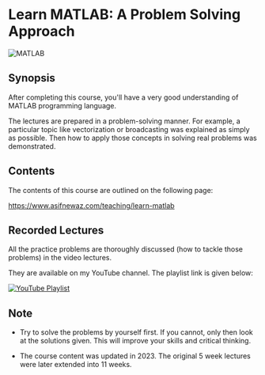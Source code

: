 
# Learn MATLAB: A Problem Solving Approach



![MATLAB](https://img.shields.io/badge/MATLAB-R2023b-orange)


## Synopsis

After completing this course, you'll have a very good understanding of MATLAB programming language.

The lectures are prepared in a problem-solving manner. For example, a particular topic like vectorization or broadcasting was explained as simply as possible. Then how to apply those concepts in solving real problems was demonstrated.

## Contents

The contents of this course are outlined on the following page: 

https://www.asifnewaz.com/teaching/learn-matlab
## Recorded Lectures

All the practice problems are thoroughly discussed (how to tackle those problems) in the video lectures.

They are available on my YouTube channel. The playlist link is given below:

[![YouTube Playlist](https://img.shields.io/badge/YouTube-Playlist-red?logo=youtube)](https://www.youtube.com/playlist?list=PLLUzBeNIe07FbCYrmvil8YggU-Hn0xZkw)

## Note

* Try to solve the problems by yourself first. If you cannot, only then look at the solutions given. This will improve your skills and critical thinking.

* The course content was updated in 2023. The original 5 week lectures were later extended into 11 weeks. 
